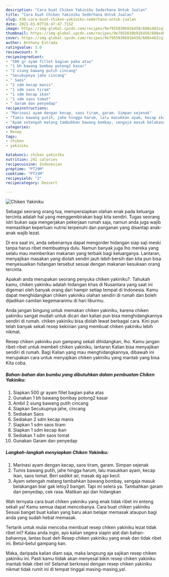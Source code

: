 ```yaml
---
description: "Cara buat Chiken Yakiniku Sederhana Untuk Jualan"
title: "Cara buat Chiken Yakiniku Sederhana Untuk Jualan"
slug: 436-cara-buat-chiken-yakiniku-sederhana-untuk-jualan
date: 2021-03-07T16:47:47.715Z
image: https://img-global.cpcdn.com/recipes/9e7955030b91b450/680x482cq70/chiken-yakiniku-foto-resep-utama.jpg
thumbnail: https://img-global.cpcdn.com/recipes/9e7955030b91b450/680x482cq70/chiken-yakiniku-foto-resep-utama.jpg
cover: https://img-global.cpcdn.com/recipes/9e7955030b91b450/680x482cq70/chiken-yakiniku-foto-resep-utama.jpg
author: Anthony Estrada
ratingvalue: 3.6
reviewcount: 9
recipeingredient:
- "500 gr ayam fillet bagian paha atas"
- "1 bh bawang bombay potong2 kasar"
- "2 siung bawang putih cincang"
- "Secukupnya jahe cincang"
- " Saos"
- "2 sdm kecap manis"
- "1 sdm saos tiram"
- "1 sdm kecap ikan"
- "1 sdm saos tomat"
- " Garam dan penyedap"
recipeinstructions:
- "Marinasi ayam dengan kecap, saos tiram, garam. Simpan sejenak"
- "Tumis bawang putih, jahe hingga harum, lalu masukkan ayam, kecap ikan, saos tomat. Beri sedikit air, masak dg api kecil."
- "Ayam setengah matang tambahkan bawang bombay, sengaja masuk belakangan biar gak letoy2 banget. Tapi ini selera ya. Tambahkan garam dan penyedap, cek rasa. Matikan api dan hidangkan"
categories:
- Resep
tags:
- chiken
- yakiniku

katakunci: chiken yakiniku 
nutrition: 241 calories
recipecuisine: Indonesian
preptime: "PT29M"
cooktime: "PT33M"
recipeyield: "2"
recipecategory: Dessert

---
```



![Chiken Yakiniku](https://img-global.cpcdn.com/recipes/9e7955030b91b450/680x482cq70/chiken-yakiniku-foto-resep-utama.jpg)

Sebagai seorang orang tua, mempersiapkan olahan enak pada keluarga tercinta adalah hal yang menggembirakan bagi kita sendiri. Tugas seorang istri bukan saja mengerjakan pekerjaan rumah saja, namun anda juga wajib memastikan keperluan nutrisi terpenuhi dan panganan yang disantap anak-anak wajib lezat.

Di era  saat ini, anda sebenarnya dapat mengorder hidangan siap saji meski tanpa harus ribet membuatnya dulu. Namun banyak juga lho mereka yang selalu mau memberikan makanan yang terbaik bagi keluarganya. Lantaran, menyajikan masakan yang diolah sendiri jauh lebih bersih dan kita pun bisa menyesuaikan hidangan tersebut sesuai dengan makanan kesukaan orang tercinta. 



Apakah anda merupakan seorang penyuka chiken yakiniku?. Tahukah kamu, chiken yakiniku adalah hidangan khas di Nusantara yang saat ini digemari oleh banyak orang dari hampir setiap tempat di Indonesia. Kamu dapat menghidangkan chiken yakiniku olahan sendiri di rumah dan boleh dijadikan camilan kegemaranmu di hari liburmu.

Anda jangan bingung untuk memakan chiken yakiniku, karena chiken yakiniku sangat mudah untuk dicari dan kalian pun bisa menghidangkannya sendiri di rumah. chiken yakiniku bisa diolah lewat berbagai cara. Kini pun telah banyak sekali resep kekinian yang membuat chiken yakiniku lebih nikmat.

Resep chiken yakiniku pun gampang sekali dihidangkan, lho. Kamu jangan ribet-ribet untuk membeli chiken yakiniku, lantaran Kalian bisa menyajikan sendiri di rumah. Bagi Kalian yang mau menghidangkannya, dibawah ini merupakan cara untuk menyajikan chiken yakiniku yang mantab yang bisa Kita coba.

<!--inarticleads1-->

##### Bahan-bahan dan bumbu yang dibutuhkan dalam pembuatan Chiken Yakiniku:

1. Siapkan 500 gr ayam fillet bagian paha atas
1. Gunakan 1 bh bawang bombay potong2 kasar
1. Ambil 2 siung bawang putih cincang
1. Siapkan Secukupnya jahe, cincang
1. Sediakan  Saos
1. Sediakan 2 sdm kecap manis
1. Siapkan 1 sdm saos tiram
1. Siapkan 1 sdm kecap ikan
1. Sediakan 1 sdm saos tomat
1. Gunakan  Garam dan penyedap




<!--inarticleads2-->

##### Langkah-langkah menyiapkan Chiken Yakiniku:

1. Marinasi ayam dengan kecap, saos tiram, garam. Simpan sejenak
1. Tumis bawang putih, jahe hingga harum, lalu masukkan ayam, kecap ikan, saos tomat. Beri sedikit air, masak dg api kecil.
1. Ayam setengah matang tambahkan bawang bombay, sengaja masuk belakangan biar gak letoy2 banget. Tapi ini selera ya. Tambahkan garam dan penyedap, cek rasa. Matikan api dan hidangkan




Wah ternyata cara buat chiken yakiniku yang enak tidak ribet ini enteng sekali ya! Kamu semua dapat mencobanya. Cara buat chiken yakiniku Sesuai banget buat kalian yang baru akan belajar memasak ataupun bagi anda yang sudah hebat memasak.

Tertarik untuk mulai mencoba membuat resep chiken yakiniku lezat tidak ribet ini? Kalau anda ingin, ayo kalian segera siapin alat dan bahan-bahannya, lantas buat deh Resep chiken yakiniku yang enak dan tidak ribet ini. Betul-betul gampang kan. 

Maka, daripada kalian diam saja, maka langsung aja sajikan resep chiken yakiniku ini. Pasti kamu tiidak akan menyesal bikin resep chiken yakiniku mantab tidak ribet ini! Selamat berkreasi dengan resep chiken yakiniku nikmat tidak rumit ini di tempat tinggal masing-masing,ya!.

